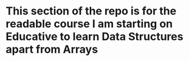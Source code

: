 # This section of the repo is for the readable course I am starting on Educative to learn Data Structures apart from Arrays